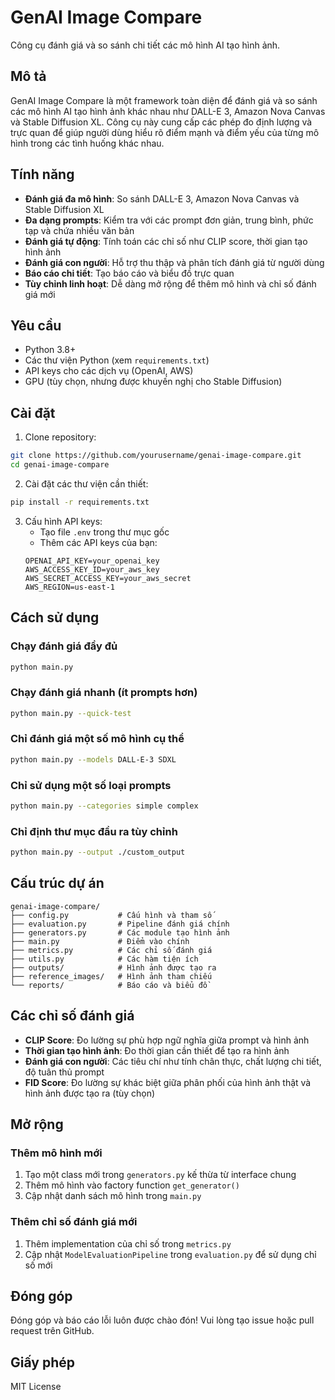 # GenAI Image Compare

Công cụ đánh giá và so sánh chi tiết các mô hình AI tạo hình ảnh.

## Mô tả

GenAI Image Compare là một framework toàn diện để đánh giá và so sánh các mô hình AI tạo hình ảnh khác nhau như DALL-E 3, Amazon Nova Canvas và Stable Diffusion XL. Công cụ này cung cấp các phép đo định lượng và trực quan để giúp người dùng hiểu rõ điểm mạnh và điểm yếu của từng mô hình trong các tình huống khác nhau.

## Tính năng

- **Đánh giá đa mô hình**: So sánh DALL-E 3, Amazon Nova Canvas và Stable Diffusion XL
- **Đa dạng prompts**: Kiểm tra với các prompt đơn giản, trung bình, phức tạp và chứa nhiều văn bản
- **Đánh giá tự động**: Tính toán các chỉ số như CLIP score, thời gian tạo hình ảnh
- **Đánh giá con người**: Hỗ trợ thu thập và phân tích đánh giá từ người dùng
- **Báo cáo chi tiết**: Tạo báo cáo và biểu đồ trực quan
- **Tùy chỉnh linh hoạt**: Dễ dàng mở rộng để thêm mô hình và chỉ số đánh giá mới

## Yêu cầu

- Python 3.8+
- Các thư viện Python (xem `requirements.txt`)
- API keys cho các dịch vụ (OpenAI, AWS)
- GPU (tùy chọn, nhưng được khuyến nghị cho Stable Diffusion)

## Cài đặt

1. Clone repository:
```bash
git clone https://github.com/yourusername/genai-image-compare.git
cd genai-image-compare
```

2. Cài đặt các thư viện cần thiết:
```bash
pip install -r requirements.txt
```

3. Cấu hình API keys:
   - Tạo file `.env` trong thư mục gốc
   - Thêm các API keys của bạn:
   ```
   OPENAI_API_KEY=your_openai_key
   AWS_ACCESS_KEY_ID=your_aws_key
   AWS_SECRET_ACCESS_KEY=your_aws_secret
   AWS_REGION=us-east-1
   ```

## Cách sử dụng

### Chạy đánh giá đầy đủ

```bash
python main.py
```

### Chạy đánh giá nhanh (ít prompts hơn)

```bash
python main.py --quick-test
```

### Chỉ đánh giá một số mô hình cụ thể

```bash
python main.py --models DALL-E-3 SDXL
```

### Chỉ sử dụng một số loại prompts

```bash
python main.py --categories simple complex
```

### Chỉ định thư mục đầu ra tùy chỉnh

```bash
python main.py --output ./custom_output
```

## Cấu trúc dự án

```
genai-image-compare/
├── config.py           # Cấu hình và tham số
├── evaluation.py       # Pipeline đánh giá chính
├── generators.py       # Các module tạo hình ảnh
├── main.py             # Điểm vào chính
├── metrics.py          # Các chỉ số đánh giá
├── utils.py            # Các hàm tiện ích
├── outputs/            # Hình ảnh được tạo ra
├── reference_images/   # Hình ảnh tham chiếu
└── reports/            # Báo cáo và biểu đồ
```

## Các chỉ số đánh giá

- **CLIP Score**: Đo lường sự phù hợp ngữ nghĩa giữa prompt và hình ảnh
- **Thời gian tạo hình ảnh**: Đo thời gian cần thiết để tạo ra hình ảnh
- **Đánh giá con người**: Các tiêu chí như tính chân thực, chất lượng chi tiết, độ tuân thủ prompt
- **FID Score**: Đo lường sự khác biệt giữa phân phối của hình ảnh thật và hình ảnh được tạo ra (tùy chọn)

## Mở rộng

### Thêm mô hình mới

1. Tạo một class mới trong `generators.py` kế thừa từ interface chung
2. Thêm mô hình vào factory function `get_generator()`
3. Cập nhật danh sách mô hình trong `main.py`

### Thêm chỉ số đánh giá mới

1. Thêm implementation của chỉ số trong `metrics.py`
2. Cập nhật `ModelEvaluationPipeline` trong `evaluation.py` để sử dụng chỉ số mới

## Đóng góp

Đóng góp và báo cáo lỗi luôn được chào đón! Vui lòng tạo issue hoặc pull request trên GitHub.

## Giấy phép

MIT License
